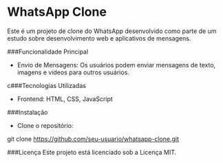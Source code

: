 
# WhatsApp Clone

Este é um projeto de clone do WhatsApp desenvolvido como parte de um estudo sobre desenvolvimento web e aplicativos de mensagens.

###Funcionalidade Principal
- Envio de Mensagens: Os usuários podem enviar mensagens de texto, imagens e vídeos para outros usuários.

c###Tecnologias Utilizadas
- Frontend: HTML, CSS, JavaScript 

###Instalação

- Clone o repositório:

git clone https://github.com/seu-usuario/whatsapp-clone.git

###Licença
Este projeto está licenciado sob a Licença MIT.


